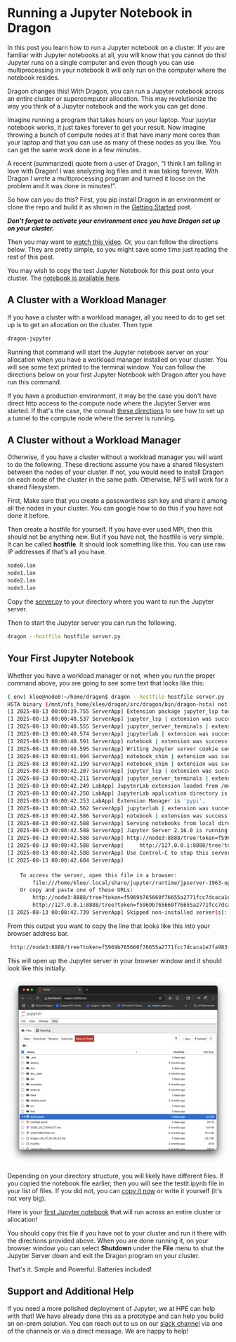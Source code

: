# Running a Jupyter Notebook in Dragon

In this post you learn how to run a Jupyter notebook on a cluster. If you are
familiar with Jupyter notebooks at all, you will know that you cannot do this!
Jupyter runs on a single computer and even though you can use multiprocessing in
your notebook it will only run on the computer where the notebook resides.

Dragon changes this! With Dragon, you can run a Jupyter notebook across an
entire cluster or supercomputer allocation. This may revelutionize the way you
think of a Jupyter notebook and the work you can get done. 

Imagine running a program that takes hours on your laptop. Your jupyter notebook
works, it just takes forever to get your result. Now imagine throwing a bunch of
compute nodes at it that have many more cores than your laptop and that you can
use as many of these nodes as you like. You can get the same work done in a few
minutes. 

A recent (summarized) quote from a user of Dragon, "I think I am falling in love
with Dragon! I was analyzing log files and it was taking forever. With Dragon I
wrote a multiprocessing program and turned it loose on the problem and it was
done in minutes!". 

So how can you do this? First, you pip install Dragon in an environment or
clone the repo and build it as shown in the [Getting
Started](../gettingstarted/README.md) post. 

***Don't forget to activate your environment once you have Dragon set up on your
cluster.***

Then you may want to [watch this
video](https://www.youtube.com/watch?v=-8kXjrCtmFA). Or, you can follow the
directions below. They are pretty simple, so you might save some time just
reading the rest of this post.

You may wish to copy the test Jupyter Notebook for this post onto your cluster.
The [notebook is available here](testit.ipynb).


## A Cluster with a Workload Manager

If you have a cluster with a workload manager, all you need to do to get set up
is to get an allocation on the cluster. Then type

```bash
dragon-jupyter
```

Running that command will start the Jupyter notebook server on your allocation
when you have a workload manager installed on your cluster. You will see some
text printed to the terminal window. You can follow the directions below on your
first Jupyter Notebook with Dragon after you have run this command.

If you have a production environment, it may be the case you don't have direct
http access to the compute node where the Jupyter Server was started. If that's
the case, the consult [these
directions](https://dragonhpc.github.io/dragon/doc/_build/html/uses/jupyter.html)
to see how to set up a tunnel to the compute node where the server is running.

## A Cluster without a Workload Manager

Otherwise, if you have a cluster without a workload manager you will want to do
the following. These directions assume you have a shared filesystem between the
nodes of your cluster. If not, you would need to install Dragon on each node of
the cluster in the same path. Otherwise, NFS will work for a shared filesystem.

First, Make sure that you create a passwordless ssh key and share it among all
the nodes in your cluster. You can google how to do this if you have not done it
before.

Then create a hostfile for yourself. If you have ever used MPI, then this should
not be anything new. But if you have not, the hostfile is very simple. It can be
called **hostfile**. It should look something like this. You can use raw IP
addresses if that's all you have. 

```bash
node0.lan
node1.lan
node2.lan
node3.lan
```

Copy the
[server.py](http://github.com/DragonHPC/dragon/blob/main/src/dragon/jupyter/server.py)
to your directory where you want to run the Jupyter server.

Then to start the Jupyter server you can run the following.

```bash
dragon --hostfile hostfile server.py
```

## Your First Jupyter Notebook

Whether you have a workload manager or not, when you run the proper command
above, you are going to see some text that looks like this:


```bash
(_env) klee@node0:~/home/dragon$ dragon --hostfile hostfile server.py
HSTA binary (/mnt/nfs_home/klee/dragon/src/dragon/bin/dragon-hsta) not available, falling back on TCP transport agent
[I 2025-08-13 00:00:39.755 ServerApp] Extension package jupyter_lsp took 0.1504s to import
[I 2025-08-13 00:00:40.537 ServerApp] jupyter_lsp | extension was successfully linked.
[I 2025-08-13 00:00:40.555 ServerApp] jupyter_server_terminals | extension was successfully linked.
[I 2025-08-13 00:00:40.574 ServerApp] jupyterlab | extension was successfully linked.
[I 2025-08-13 00:00:40.591 ServerApp] notebook | extension was successfully linked.
[I 2025-08-13 00:00:40.595 ServerApp] Writing Jupyter server cookie secret to /home/klee/.local/share/jupyter/runtime/jupyter_cookie_secret
[I 2025-08-13 00:00:41.994 ServerApp] notebook_shim | extension was successfully linked.
[I 2025-08-13 00:00:42.199 ServerApp] notebook_shim | extension was successfully loaded.
[I 2025-08-13 00:00:42.207 ServerApp] jupyter_lsp | extension was successfully loaded.
[I 2025-08-13 00:00:42.211 ServerApp] jupyter_server_terminals | extension was successfully loaded.
[I 2025-08-13 00:00:42.249 LabApp] JupyterLab extension loaded from /mnt/nfs_home/klee/dragon/_env/lib/python3.12/site-packages/jupyterlab
[I 2025-08-13 00:00:42.250 LabApp] JupyterLab application directory is /mnt/nfs_home/klee/dragon/_env/share/jupyter/lab
[I 2025-08-13 00:00:42.253 LabApp] Extension Manager is 'pypi'.
[I 2025-08-13 00:00:42.562 ServerApp] jupyterlab | extension was successfully loaded.
[I 2025-08-13 00:00:42.586 ServerApp] notebook | extension was successfully loaded.
[I 2025-08-13 00:00:42.588 ServerApp] Serving notebooks from local directory: /mnt/nfs_home/klee/dragon
[I 2025-08-13 00:00:42.588 ServerApp] Jupyter Server 2.16.0 is running at:
[I 2025-08-13 00:00:42.588 ServerApp] http://node3:8888/tree?token=f5969b765660f76655a2771fcc7dcaca1e7fa983f7a7446b
[I 2025-08-13 00:00:42.588 ServerApp]     http://127.0.0.1:8888/tree?token=f5969b765660f76655a2771fcc7dcaca1e7fa983f7a7446b
[I 2025-08-13 00:00:42.588 ServerApp] Use Control-C to stop this server and shut down all kernels (twice to skip confirmation).
[C 2025-08-13 00:00:42.604 ServerApp]

    To access the server, open this file in a browser:
        file:///home/klee/.local/share/jupyter/runtime/jpserver-1963-open.html
    Or copy and paste one of these URLs:
        http://node3:8888/tree?token=f5969b765660f76655a2771fcc7dcaca1e7fa983f7a7446b
        http://127.0.0.1:8888/tree?token=f5969b765660f76655a2771fcc7dcaca1e7fa983f7a7446b
[I 2025-08-13 00:00:42.739 ServerApp] Skipped non-installed server(s): bash-language-server, dockerfile-language-server-nodejs, javascript-typescript-langserver, jedi-language-server, julia-language-server, pyright, python-language-server, python-lsp-server, r-languageserver, sql-language-server, texlab, typescript-language-server, unified-language-server, vscode-css-languageserver-bin, vscode-html-languageserver-bin, vscode-json-languageserver-bin, yaml-language-server
```

From this output you want to copy the line that looks like this into
your browser address bar.

```bash
 http://node3:8888/tree?token=f5969b765660f76655a2771fcc7dcaca1e7fa983f7a7446b
 ```

This will open up the Jupyter server in your browser window and it should look
like this initially.

![The Jupyter Server Running in Dragon](images/jupyterserver.png)

Depending on your directory structure, you will likely have different files. If
you copied the notebook file earlier, then you will see the testit.ipynb file
in your list of files. If you did not, you can [copy it now](testit.ipynb) or
write it yourself (it's not very big).

Here is your [first Jupyter notebook](testit.ipynb) that will run across an
entire cluster or allocation! 

You should copy this file if you have not to your cluster and run it there with
the directions provided above. When you are done running it, on your browser
window you can select **Shutdown** under the **File** menu to shut the Jupyter
Server down and exit the Dragon program on your cluster. 

That's it. Simple and Powerful. Batteries included!

## Support and Additional Help

If you need a more polished deployment of Jupyter, we at HPE can help with that!
We have already done this as a prototype and can help you build an on-prem
solution. You can reach out to us on our [slack
channel](http://dragonhpc.slack.com) via one of the channels or via a direct
message. We are happy to help!
